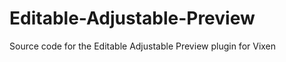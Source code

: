 Editable-Adjustable-Preview
===========================

Source code for the Editable Adjustable Preview plugin for Vixen 